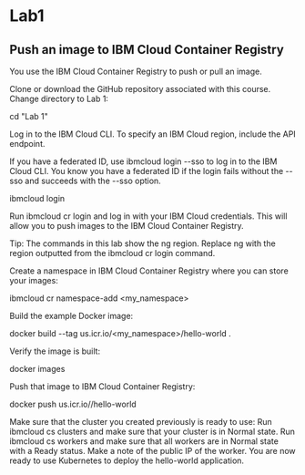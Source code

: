 # Lab1

## Push an image to IBM Cloud Container Registry
You use the IBM Cloud Container Registry to push or pull an image.

Clone or download the GitHub repository associated with this course.
Change directory to Lab 1:

cd "Lab 1"

Log in to the IBM Cloud CLI. To specify an IBM Cloud region, include the API endpoint.

If you have a federated ID, use ibmcloud login --sso to log in to the IBM Cloud CLI. You know you have a federated ID if the login fails without the --sso and succeeds with the --sso option.

ibmcloud login

Run ibmcloud cr login and log in with your IBM Cloud credentials. This will allow you to push images to the IBM Cloud Container Registry.

Tip: The commands in this lab show the ng region. Replace ng with the region outputted from the ibmcloud cr login command.

Create a namespace in IBM Cloud Container Registry where you can store your images:

ibmcloud cr namespace-add <my_namespace>

Build the example Docker image:

docker build --tag us.icr.io/<my_namespace>/hello-world .

Verify the image is built:

docker images

Push that image to IBM Cloud Container Registry:

docker push us.icr.io/<namespace>/hello-world

Make sure that the cluster you created previously is ready to use:
Run ibmcloud cs clusters and make sure that your cluster is in Normal state.
Run ibmcloud cs workers <yourclustername> and make sure that all workers are in Normal state with a Ready status.
Make a note of the public IP of the worker.
You are now ready to use Kubernetes to deploy the hello-world application.